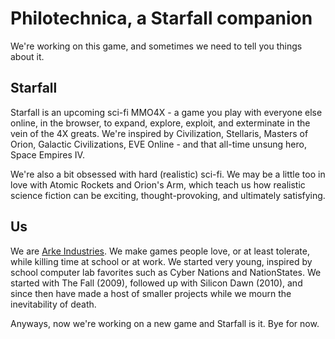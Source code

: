 # Philotechnica, a Starfall companion

We're working on this game, and sometimes we need to tell you things about it.

## Starfall

Starfall is an upcoming sci-fi MMO4X - a game you play with everyone else online, in the browser, to expand, explore, exploit, and exterminate in the vein of the 4X greats. We're inspired by Civilization, Stellaris, Masters of Orion, Galactic Civilizations, EVE Online - and that all-time unsung hero, Space Empires IV.

We're also a bit obsessed with hard (realistic) sci-fi. We may be a little too in love with Atomic Rockets and Orion's Arm, which teach us how realistic science fiction can be exciting, thought-provoking, and ultimately satisfying.

## Us

We are [Arke Industries](http://arkeindustries.com). We make games people love, or at least tolerate, while killing time at school or at work. We started very young, inspired by school computer lab favorites such as Cyber Nations and NationStates. We started with The Fall (2009), followed up with Silicon Dawn (2010), and since then have made a host of smaller projects while we mourn the inevitability of death.

Anyways, now we're working on a new game and Starfall is it. Bye for now.